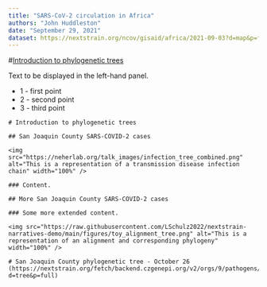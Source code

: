 ```yaml
---
title: "SARS-CoV-2 circulation in Africa"
authors: "John Huddleston"
date: "September 29, 2021"
dataset: https://nextstrain.org/ncov/gisaid/africa/2021-09-03?d=map&p=full
---
```


#[Introduction to phylogenetic trees](https://nextstrain.org/ncov/gisaid/africa/2021-09-03?d=map&p=full)

Text to be displayed in the left-hand panel.

- 1 - first point
- 2 - second point
- 3 - third point

```auspiceMainDisplayMarkdown
# Introduction to phylogenetic trees

## San Joaquin County SARS-COVID-2 cases

<img src="https://neherlab.org/talk_images/infection_tree_combined.png" alt="This is a representation of a transmission disease infection chain" width="100%" />

### Content.

## More San Joaquin County SARS-COVID-2 cases

### Some more extended content.

<img src="https://raw.githubusercontent.com/LSchulz2022/nextstrain-narratives-demo/main/figures/toy_alignment_tree.png" alt="This is a representation of an alignment and corresponding phylogeny" width="100%" />

# San Joaquin County phylogenetic tree - October 26
(https://nextstrain.org/fetch/backend.czgenepi.org/v2/orgs/9/pathogens/SC2/auspice/access/eyJ0cmVlX2lkIjogNzAzMzksICJ1c2VyX2lkIjogMjI4LCAiZXhwaXJ5IjogIjIwMjItMTAtMjdUMjA6MzY6MjQuNDY5NDk4KzAwOjAwIn0=.8511f2aa8cc757fb47b89e170cda8f9c635e464f0149d158f70cac6e8f402f080454cb7349e473f2b8574d087b13a2837cc232fa5f07073205a04fd44999aebc?d=tree&p=full)

```
